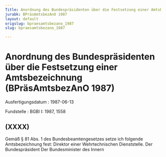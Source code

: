 ```yaml
---
Title: Anordnung des Bundespräsidenten über die Festsetzung einer Amtsbezeichnung
jurabk: BPräsAmtsbezAnO 1987
layout: default
origslug: bpraesamtsbezano_1987
slug: bpraesamtsbezano_1987

---
```


# Anordnung des Bundespräsidenten über die Festsetzung einer Amtsbezeichnung (BPräsAmtsbezAnO 1987)

Ausfertigungsdatum
:   1987-06-13

Fundstelle
:   BGBl I: 1987, 1558



## (XXXX)

Gemäß § 81 Abs. 1 des Bundesbeamtengesetzes setze ich folgende
Amtsbezeichnung fest:
Direktor einer Wehrtechnischen Dienststelle.
Der Bundespräsident
Der Bundesminister des Innern

